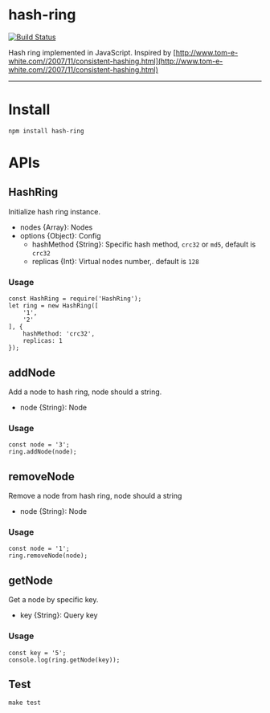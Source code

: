 hash-ring
=========

[![Build Status](https://travis-ci.org/fatelei/hash-ring.svg?branch=master)](https://travis-ci.org/fatelei/hash-ring)

Hash ring implemented in JavaScript. Inspired by [http://www.tom-e-white.com//2007/11/consistent-hashing.html](http://www.tom-e-white.com//2007/11/consistent-hashing.html)

- - -

# Install

```
npm install hash-ring
```

# APIs

## HashRing

Initialize hash ring instance.

+ nodes {Array}: Nodes
+ options {Object}: Config
	+ hashMethod {String}: Specific hash method, `crc32` or `md5`, default is `crc32`
	+ replicas {Int}: Virtual nodes number,. default is `128`

### Usage

```
const HashRing = require('HashRing');
let ring = new HashRing([
	'1',
	'2'
], {
	hashMethod: 'crc32',
	replicas: 1
});
```

## addNode

Add a node to hash ring, node should a string.

+ node {String}: Node

### Usage

```
const node = '3';
ring.addNode(node);
```

## removeNode

Remove a node from hash ring, node should a string

+ node {String}: Node

### Usage

```
const node = '1';
ring.removeNode(node);
```
	
## getNode

Get a node by specific key.

+ key {String}: Query key

### Usage

```
const key = '5';
console.log(ring.getNode(key));
```

## Test

```
make test
```
